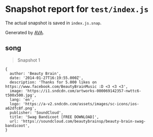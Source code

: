 # Snapshot report for `test/index.js`

The actual snapshot is saved in `index.js.snap`.

Generated by [AVA](https://avajs.dev).

## song

> Snapshot 1

    {
      author: 'Beauty Brain',
      date: '2014-01-27T16:19:55.000Z',
      description: 'Thanks for 5.000 likes on https://www.facebook.com/BeautyBrainMusic :D <3 <3 <3',
      image: 'https://i1.sndcdn.com/artworks-000069142357-nwttc6-t500x500.jpg',
      lang: 'en',
      logo: 'https://a-v2.sndcdn.com/assets/images/sc-icons/ios-a62dfc8f.png',
      publisher: 'SoundCloud',
      title: 'Swag Bandicoot [FREE DOWNLOAD]',
      url: 'https://soundcloud.com/beautybrainsp/beauty-brain-swag-bandicoot',
    }
